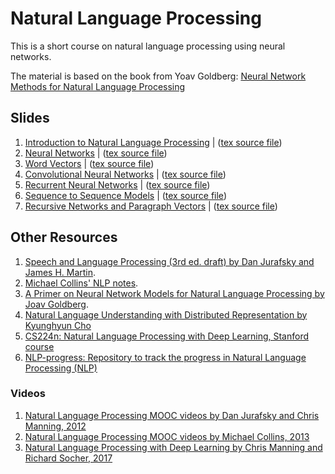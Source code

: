 
# Natural Language Processing

This is a short course on natural language processing using neural networks. 

The material is based on the book from Yoav Goldberg: 
[Neural Network Methods for Natural Language Processing](https://www.morganclaypool.com/doi/abs/10.2200/S00762ED1V01Y201703HLT037)



## Slides

1. [Introduction to Natural Language Processing](nlp/NLP-introduction.pdf) | ([tex source file](nlp/NLP-introduction.tex))
2. [Neural Networks](nlp/NLP-neural.pdf) | ([tex source file](nlp/NLP-neural.tex))
3. [Word Vectors](nlp/NLP-wordvectors.pdf) | ([tex source file](nlp/NLP-wordvectors.tex))
3. [Convolutional Neural Networks](nlp/NLP-CNN.pdf) | ([tex source file](nlp/NLP-CNN.tex))
4. [Recurrent Neural Networks](nlp/NLP-RNN.pdf) | ([tex source file](nlp/NLP-RNN.tex))
5. [Sequence to Sequence Models](nlp/NLP-seq2seq.pdf) | ([tex source file](nlp/NLP-seq2seq.tex))
6. [Recursive Networks and Paragraph Vectors](nlp/NLP-recursive.pdf) | ([tex source file](nlp/NLP-recursive.tex))



## Other Resources



1. [Speech and Language Processing (3rd ed. draft) by Dan Jurafsky and James H. Martin](https://web.stanford.edu/~jurafsky/slp3/).
2. [Michael Collins' NLP notes](http://www.cs.columbia.edu/~mcollins/).
3. [A Primer on Neural Network Models for Natural Language Processing by Joav Goldberg](https://u.cs.biu.ac.il/~yogo/nnlp.pdf).
4. [Natural Language Understanding with Distributed Representation by Kyunghyun Cho](https://arxiv.org/abs/1511.07916)
5. [CS224n: Natural Language Processing with Deep Learning, Stanford course](http://web.stanford.edu/class/cs224n/)
6. [NLP-progress: Repository to track the progress in Natural Language Processing (NLP)](http://nlpprogress.com/)



### Videos 

1. [Natural Language Processing MOOC videos by Dan Jurafsky and Chris Manning, 2012](https://www.youtube.com/playlist?list=PLoROMvodv4rOFZnDyrlW3-nI7tMLtmiJZ&disable_polymer=true)
2. [Natural Language Processing MOOC videos by Michael Collins, 2013](https://www.youtube.com/channel/UCB_JX4jH3QQmp69rmkWpl1A/playlists?shelf_id=3&view=50&sort=dd)
3. [Natural Language Processing with Deep Learning by Chris Manning and Richard Socher, 2017](https://www.youtube.com/playlist?list=PL3FW7Lu3i5Jsnh1rnUwq_TcylNr7EkRe6)